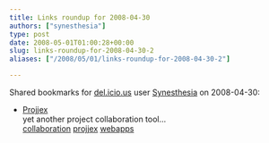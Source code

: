 ```yaml
---
title: Links roundup for 2008-04-30
authors: ["synesthesia"]
type: post
date: 2008-05-01T01:00:28+00:00
slug: links-roundup-for-2008-04-30-2 
aliases: ["/2008/05/01/links-roundup-for-2008-04-30-2"]

---
```

Shared bookmarks for [del.icio.us][1] user [Synesthesia][2] on 2008-04-30:

  * [Projjex][3]  
    yet another project collaboration tool&#8230;  
    [collaboration][4] [projjex][5] [webapps][6]

 [1]: https://del.icio.us/
 [2]: https://del.icio.us/synesthesia
 [3]: https://www.projjex.com/
 [4]: https://del.icio.us/synesthesia/collaboration
 [5]: https://del.icio.us/synesthesia/projjex
 [6]: https://del.icio.us/synesthesia/webapps